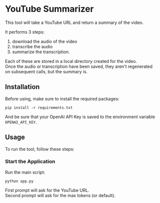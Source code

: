 
# YouTube Summarizer

This tool will take a YouTube URL and return a summary of the video.

It performs 3 steps:
1. download the audio of the video
2. transcribe the audio
3. summarize the transcription.

Each of these are stored in a local directory created for the video.\
Once the audio or transcription have been saved, they aren't regenerated on subsequent calls, but the summary is.

## Installation

Before using, make sure to install the required packages:

```shell
pip install -r requirements.txt
```

And be sure that your OpenAI API Key is saved to the environment variable `OPENAI_API_KEY`.

## Usage

To run the tool, follow these steps:

### Start the Application

Run the main script:

```shell
python app.py
```

First prompt will ask for the YouTube URL.\
Second prompt will ask for the max tokens (or default).

